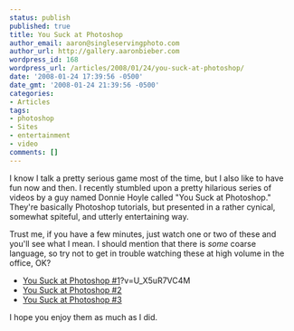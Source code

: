 ```yaml
---
status: publish
published: true
title: You Suck at Photoshop
author_email: aaron@singleservingphoto.com
author_url: http://gallery.aaronbieber.com
wordpress_id: 168
wordpress_url: /articles/2008/01/24/you-suck-at-photoshop/
date: '2008-01-24 17:39:56 -0500'
date_gmt: '2008-01-24 21:39:56 -0500'
categories:
- Articles
tags:
- photoshop
- Sites
- entertainment
- video
comments: []
---
```

I know I talk a pretty serious game most of the time, but I also like to
have fun now and then. I recently stumbled upon a pretty hilarious
series of videos by a guy named Donnie Hoyle called "You Suck at
Photoshop." They're basically Photoshop tutorials, but presented in a
rather cynical, somewhat spiteful, and utterly entertaining way.

Trust me, if you have a few minutes, just watch one or two of these and
you'll see what I mean. I should mention that there is _some_ coarse
language, so try not to get in trouble watching these at high volume in
the office, OK?

* [You Suck at Photoshop
#1](http://www.youtube.com/watch)?v=U_X5uR7VC4M
 * [You Suck at Photoshop
#2](http://www.youtube.com/watch?v=VXeZ0s8DXZ0)
 * [You Suck at Photoshop
#3](http://www.youtube.com/watch?v=MWn0lxRNqos)

I hope you enjoy them as much as I did.
